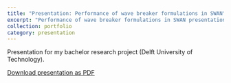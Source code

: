 ```yaml
---
title: "Presentation: Performance of wave breaker formulations in SWAN"
excerpt: "Performance of wave breaker formulations in SWAN presentation<br/>"
collection: portfolio
category: presentation
---
```


Presentation for my bachelor research project (Delft University of Technology).

[Download presentation as PDF](/files/Presentation_thesis_Delft.pdf)